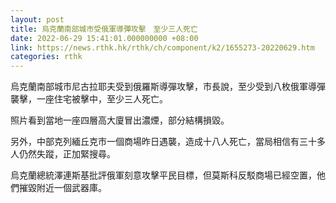 ```yaml
---
layout: post
title: 烏克蘭南部城市受俄軍導彈攻擊　至少三人死亡
date: 2022-06-29 15:41:01.000000000 +08:00
link: https://news.rthk.hk/rthk/ch/component/k2/1655273-20220629.htm
categories: rthk
---
```


烏克蘭南部城市尼古拉耶夫受到俄羅斯導彈攻擊，市長說，至少受到八枚俄軍導彈襲擊，一座住宅被擊中，至少三人死亡。

照片看到當地一座四層高大廈冒出濃煙，部分結構損毀。

另外，中部克列緬丘克市一個商場昨日遇襲，造成十八人死亡，當局相信有三十多人仍然失蹤，正加緊搜尋。

烏克蘭總統澤連斯基批評俄軍刻意攻擊平民目標，但莫斯科反駁商場已經空置，他們摧毀附近一個武器庫。
